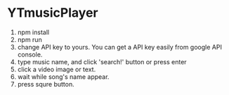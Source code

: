 # YTmusicPlayer

1. npm install
2. npm run
3. change API key to yours. You can get a API key easily from google API console.
4. type music name, and click 'search!' button or press enter
5. click a video image or text.
6. wait while song's name appear. 
7. press squre button.